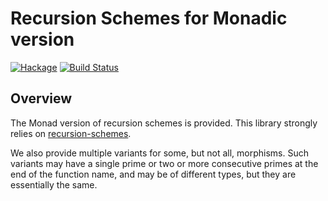# Recursion Schemes for Monadic version

[![Hackage](https://img.shields.io/hackage/v/monadic-recursion-schemes.svg)](https://hackage.haskell.org/package/monadic-recursion-schemes) [![Build Status](https://api.travis-ci.com/cutsea110/monadic-recursion-schemes.png?branch=master)](http://travis-ci.com/cutsea110/monadic-recursion-schemes)

## Overview

The Monad version of recursion schemes is provided.
This library strongly relies on [recursion-schemes](https://hackage.haskell.org/package/recursion-schemes).

We also provide multiple variants for some, but not all, morphisms.
Such variants may have a single prime or two or more consecutive primes at the end of the function name, and may be of different types, but they are essentially the same.

